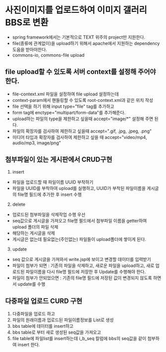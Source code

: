 # 사진이미지를 업로드하여 이미지 갤러리 BBS로 변환

* spring framework에서는 기본적으로 TEXT 위주의 project만 지원한다.
* file(종류에 관계없이)을 upload하기 위해서 apache에서 지원하는 dependency 도움을 받아야한다.
* commons-io, commons-file upload

## file upload할 수 있도록 서버 context를 설정해 주어야 한다.
* file-context.xml 파일을 설정하여 file upload 설정하는데
* context-param에서 핸들링할 수 있도록 root-context.xml과 같은 위치 작성
* file 선택을 하기 위해 input type="file" tag를 추가하고
* form tag에 enctype="multipart/form-data"를 추가해준다.
* upload하는 파일의 type을 제한하고 싶을때 accept="image/*" 설정해 주면 된다.
* 파일의 확장자를 검사하여 제한하고 싶을때 accept=".gif, .jpg, .jpeg, .png"
* 미디어 타입과 확장자를 검사하여 제한하고 싶을 때 accept="video/mp4, audio/mp3, image/png"

## 첨부파일이 있는 게시판에서 CRUD구현
1. insert
* 파일을 업로드할 때 파일이름 UUID 부착하기
* 파일을 UUID를 부착하여 upload를 실행하고, UUID가 부착된 파일이름을 게시글의 file명 필드에 추가한 후 insert 수행

2. delete
* 업로드된 첨부파일을 삭제작업 수행 우선
* seq값으로 게시글을 가져오고 file명 필드에서 첨부파일 이름을 getter하여 upload 폴더의 파일 삭제
* 해당하는 게시글을 삭제
* 게시글은 없는데 필요없는(주인없는) 파일들이 upload폴더에 쌓이게 된다.

3. update
* seq 값으로 게시글을 가져와서 write.jsp에 보이고 변경할 데이터를 입력받기
* 파일이 첨부가 되면 : 기존의 파일을 삭제하고, 새로운 파일을 upload하고, 새로 업로드된 파일이름을
다시 file명 필드에 저장한 후 Update를 수행해야 한다.
* 파일이 첨부가 안되었으면 : 기존의 file명 필드에 저장된 값이 변경되지 않도록 하면서 update를 수행

## 다중파일 업로드 CURD 구현
1. 다중파일을 업로드 하고
2. 파일의 원래이름과 업로드된 파일이름정보를 List로 생성
3. bbs table에 데이터를 insert하고
4. bbs table로 부터 새로 생성된 seq값을 가져오고
5. file table에 파일list를 insert하는데 i_b_seq 칼럼에 bbs의 seq값을 같이 첨부하여 insert 한다.






